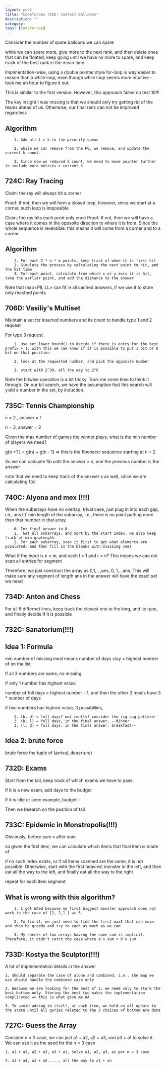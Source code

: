```yaml
---
layout: post
title: "Codeforces 725D: Contest Balloons"
description: ""
category: 
tags: [codeforces]
---
```



Consider the number of spare balloons we can spare

while we can spare more, give more to the next rank, and then delete ones that can be floated, keep going until we have no more to spare, and keep track of the best rank in the mean time

Implmentation-wise, using a double pointer style for-loop is way easier to reason than a while loop, even though while loop seems more intuitive -  took me an hour to figure it out.

This is similar to the first version. However, this approach failed on test 10!!!

The key insight I was missing is that we should only try getting rid of the teams ahead of us. Otherwise, our final rank can not be improved regardless

Algorithm
----------

```
	1. Add all t > k to the priority queue

	2. while we can remove from the PQ, we remove, and update the current k count.

	3. Since now we reduced k count, we need to move pointer further to include more entries > current k

```

724C:  Ray Tracing
-----------

Claim: the ray will always hit a corner

Proof: If not, then we will form a closed loop, however, since we start at a corner, such loop is impossible


Claim: the ray hits each point only once
Proof: If not, then we will have a case where it comes in the oppsoite direciton to where it is from. Since the whole sequence is reversible, this means it will come from a corner and to a corner 

Algorithm
---------
```
	1. For each 2 * n * m points, keep track of when it is first hit
	2. Simulate the process by calculating the next point to hit, and the hit time
	3. For each point, calculate from which x or y axis it is hit, take the earlier point, and add the distance to the answer

```

Note that map<PII, LL> can fit in all cached answers, if we use it to store only reached points


706D:  Vasiliy's Multiset
-----------

Maintain a set for inserted numbers and its count to handle type 1 and 2 request

For type 3 request

```
	1. Use set.lower_bound() to decide if there is entry for the best prefix + 1, with this we can know if it is possible to put 1 bit or 0 bit on that position 

	2. look at the requested number, and pick the opposite number

	3. start with 2^30, all the way to 2^0
```


Note the bitwise operation is a bit tricky. Took me some time to think it through. On our bit search, we have the assumption that this search will yield a number in the set, by induction.

735C: Tennis Championship
-----------
n = 2 , answer = 1

n = 3, answer = 2

Given the max number of games the winner plays, what is the min number of players we need?

g(n +1 ) = g(n) + g(n - 1) => this is the fibonacci sequence starting at n = 2

So we can calcuate fib until the answer > n, and the previous number is the answer

note that we need to keep track of the answer x as well, since we are calculating f(x)



740C: Alyona and mex (!!!)
-----------
When the subarrays have no overlap, trival case, just plug in into each gap, i.e., ans LT min length of the subarray, i.e., there is no point putting more than that number in that array

```
	0. Int final answer to 0
	1.  Get all subarrays, and sort by the start index, we also keep track of min gaplength
	2. For each subarray, scan it first to get what elements are populated, and then fill in the blanks with misssing ones

```

What if the input is n = m, and each l = 1 and r = n? This means we can not scan all entries for segment

Therefore, we just construct the array as 0,1,...,ans, 0, 1,...ans. This will make sure any segment of length ans in the answer will have the exact set we need


734D: Anton and Chess
----------
For all 8 differnet lines, keep track the closest one to the king, and its type, and finally decide if it is possible


732C: Sanatorium(!!!)
---------

Idea 1: Formula
----------
min number of missing meal means number of days stay = highest number of on the list

If all 3 numbers are same, no missing.

If only 1 number has highest value:

number of full days = highest number - 1, and then the other 2 meals have 3 * number of days

if two numbers has highest value, 3 possiblilies, 

```
	1. (b, d) = full days? not really! consider the zig zag pattern!
	2. (b, l) = full days, in the final answer, --dinner
	3. (l, d) = full days, in the final answer, breakfast--

```

Idea 2: brute force
----------
brute force the tuple of (arrival, departure)



732D: Exams
---------
Start from the tail, keep track of which exams we have to pass. 

If it is a new exam, add days to the budget

If it is idle or seen example, budget-- 

Then we bsearch on the position of tail



733C: Epidemic in Monstropolis(!!!)
----------
Obviously, before sum = after sum

so given the first item, we can calculate which items that final item is made of

if no such index exists, or if all items scanned are the same, it is not possible.
Otherwise, start with the first heaviest monster in the left, and then eat all the way to the left, and finally eat all the way to the right

repeat for each item segment


What is wrong with this algorithm?
-----------
```
	1. I got WAed because my first biggest monster approach does not work in the case of [2, 2,1 ] => 5.

	2. To fix it, we just need to find the first maxI that can move, and then be greedy and try to each as much as we can
	
	3. My checks of two arrays having the same sum is implicit. Therefore, it didn't catch the case where a's sum > b's sum

```



733D:  Kostya the Sculptor(!!!)
-----------
A lot of implementation details in the answer

```
1. Should separate the case of alone and combined, i.e., the map we use should handle the combined case only

2. Because we are looking for the best of 2, we need only to store the best bottom only. Storing the best two makes the implementation complicated => this is what gave me WA

3. To avoid adding to itself, at each item, we hold on all update to the state until all quries related to the 3 choices of bottom are done

```


727C: Guess the Array 
----------
Consider n = 3 case, we can just a1 + a2, a2 + a3, and a3 + a1 to solve it. We can use it as the seed for the n > 3 case

```
1. a1 + a2, a2 + a3, a3 + a1, solve a1, a2, a3, as per n = 3 case

2. a1 + a4, a1 + a5....., all the way to a1 + an

```
